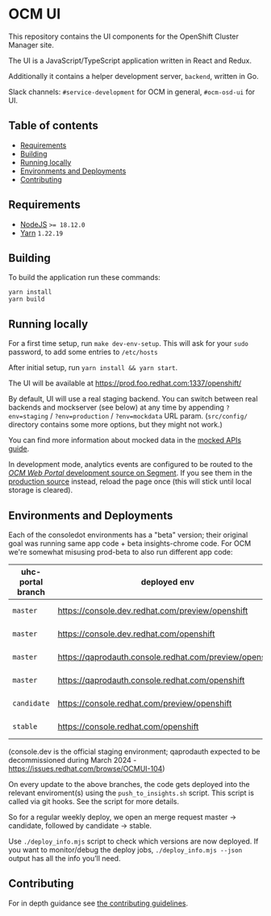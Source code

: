 # OCM UI

This repository contains the UI components for the OpenShift Cluster
Manager site.

The UI is a JavaScript/TypeScript application written in React and Redux.

Additionally it contains a helper development server, `backend`, written in Go.

Slack channels: `#service-development` for OCM in general, `#ocm-osd-ui` for UI.

## Table of contents

- [Requirements](#requirements)
- [Building](#building)
- [Running locally](#running-locally)
- [Environments and Deployments](#environments-and-deployments)
- [Contributing](#contributing)

## Requirements

- [NodeJS](https://nodejs.org/) `>= 18.12.0`
- [Yarn](https://classic.yarnpkg.com/lang/en/) `1.22.19`

## Building

To build the application run these commands:

```
yarn install
yarn build
```

## Running locally

For a first time setup, run `make dev-env-setup`. This will ask for your `sudo` password, to add some entries to `/etc/hosts`

After initial setup, run `yarn install && yarn start`.

The UI will be available at https://prod.foo.redhat.com:1337/openshift/

By default, UI will use a real staging backend.
You can switch between real backends and mockserver (see below) at any time by
appending `?env=staging` / `?env=production` / `?env=mockdata` URL param.
(`src/config/` directory contains some more options, but they might not work.)

You can find more information about mocked data in the [mocked APIs guide](mockdata/README.md).

In development mode, analytics events are configured to be routed
to the [_OCM Web Portal_ development source on Segment](https://app.segment.com/redhat-devtools/sources/ocm_web_portal_dev/overview).
If you see them in the [production source](https://app.segment.com/redhat-devtools/sources/ocm_web_portal/overview) instead, reload the page once
(this will stick until local storage is cleared).

## Environments and Deployments

Each of the consoledot environments has a "beta" version; their original goal
was running same app code + beta insights-chrome code.
For OCM we're somewhat misusing prod-beta to also run different app code:

| uhc-portal branch | deployed env                                            | insights-chrome | default backend |
| ----------------- | ------------------------------------------------------- | --------------- | --------------- |
| `master`          | https://console.dev.redhat.com/preview/openshift        | next version    | staging         |
| `master`          | https://console.dev.redhat.com/openshift                | stable version  | staging         |
| `master`          | https://qaprodauth.console.redhat.com/preview/openshift | next version    | staging         |
| `master`          | https://qaprodauth.console.redhat.com/openshift         | stable version  | staging         |
| `candidate`       | https://console.redhat.com/preview/openshift            | next version    | production      |
| `stable`          | https://console.redhat.com/openshift                    | stable version  | production      |

(console.dev is the official staging environment; qaprodauth expected to be decommissioned
during March 2024 - https://issues.redhat.com/browse/OCMUI-104)

On every update to the above branches, the code gets deployed into the relevant
enviroment(s) using the `push_to_insights.sh` script. This script is
called via git hooks. See the script for more details.

So for a regular weekly deploy, we open an merge request master -> candidate,
followed by candidate -> stable.

Use `./deploy_info.mjs` script to check which versions are now deployed.
If you want to monitor/debug the deploy jobs, `./deploy_info.mjs --json`
output has all the info you’ll need.

## Contributing

For in depth guidance see [the contributing guidelines](docs/contributing.md).
